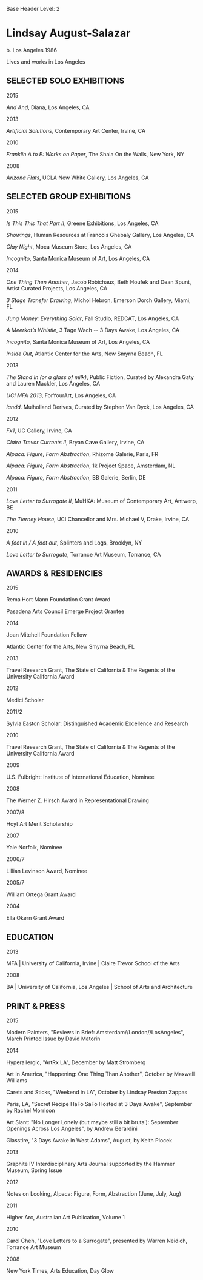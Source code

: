 Base Header Level: 2

Lindsay August-Salazar
======================

b. Los Angeles 1986

Lives and works in Los Angeles

## SELECTED SOLO EXHIBITIONS

<div markdown=1 class='year-exhibitions'>
  <div class='year'>2015</div>
  <div markdown=1 class='exhibitions'>

  *And And*, Diana, Los Angeles, CA

  </div>
</div>

<div markdown=1 class='year-exhibitions'>
  <div class='year'>2013</div>
  <div markdown=1 class='exhibitions'>

  *Artificial Solutions*, Contemporary Art Center, Irvine, CA

  </div>
</div>

<div markdown=1 class='year-exhibitions'>
  <div class='year'>2010</div>
  <div markdown=1 class='exhibitions'>

  *Franklin A to E: Works on Paper*, The Shala On the Walls, New York, NY

  </div>
</div>

<div markdown=1 class='year-exhibitions'>
  <div class='year'>2008</div>
  <div markdown=1 class='exhibitions'>

  *Arizona Flats*, UCLA New White Gallery, Los Angeles, CA

  </div>
</div>

## SELECTED GROUP EXHIBITIONS

<div markdown=1 class='year-exhibitions'>
  <div class='year'>2015</div>
  <div markdown=1 class='exhibitions'>

  *Is This This That Part II*, Greene Exhibitions, Los Angeles, CA

  *Showings*, Human Resources at Francois Ghebaly Gallery, Los Angeles, CA

  *Clay Night*, Moca Museum Store, Los Angeles, CA

  *Incognito*, Santa Monica Museum of Art, Los Angeles, CA

  </div>
</div>

<div markdown=1 class='year-exhibitions'>
  <div class='year'>2014</div>
  <div markdown=1 class='exhibitions'>

  *One Thing Then Another*, Jacob Robichaux, Beth Houfek and Dean Spunt, Artist Curated Projects, Los Angeles, CA

  *3 Stage Transfer Drawing*, Michol Hebron, Emerson Dorch Gallery, Miami, FL

  *Jung Money: Everything Solar*, Fall Studio, REDCAT, Los Angeles, CA

  *A Meerkat’s Whistle*, 3 Tage Wach -- 3 Days Awake, Los Angeles, CA

  *Incognito*, Santa Monica Museum of Art, Los Angeles, CA

  *Inside Out*, Atlantic Center for the Arts, New Smyrna Beach, FL

  </div>
</div>

<div markdown=1 class='year-exhibitions'>
  <div class='year'>2013</div>
  <div markdown=1 class='exhibitions'>

  *The Stand In (or a glass of milk)*, Public Fiction, Curated by Alexandra Gaty and Lauren Mackler, Los Angeles, CA

  *UCI MFA 2013*, ForYourArt, Los Angeles, CA

  *landd.* Mulholland Derives, Curated by Stephen Van Dyck, Los Angeles, CA

  </div>
</div>

<div markdown=1 class='year-exhibitions'>
  <div class='year'>2012</div>
  <div markdown=1 class='exhibitions'>

  *Fx1*, UG Gallery, Irvine, CA

  *Claire Trevor Currents II*, Bryan Cave Gallery, Irvine, CA

  *Alpaca: Figure, Form Abstraction*, Rhizome Galerie, Paris, FR

  *Alpaca: Figure, Form Abstraction*, 1k Project Space, Amsterdam, NL

  *Alpaca: Figure, Form Abstraction*, BB Galerie, Berlin, DE

  </div>
</div>

<div markdown=1 class='year-exhibitions'>
  <div class='year'>2011</div>
  <div markdown=1 class='exhibitions'>

  *Love Letter to Surrogate II*, MuHKA: Museum of Contemporary Art, Antwerp, BE

  *The Tierney House*, UCI Chancellor and Mrs. Michael V, Drake, Irvine, CA

  </div>
</div>

<div markdown=1 class='year-exhibitions'>
  <div class='year'>2010</div>
  <div markdown=1 class='exhibitions'>

  *A foot in / A foot out*, Splinters and Logs, Brooklyn, NY

  *Love Letter to Surrogate*, Torrance Art Museum, Torrance, CA

  </div>
</div>

## AWARDS & RESIDENCIES

<div markdown=1 class='year-exhibitions'>
  <div class='year'>2015</div>
  <div markdown=1 class='exhibitions'>

  Rema Hort Mann Foundation Grant Award
  
  Pasadena Arts Council Emerge Project Grantee

  </div>
</div>
 
<div markdown=1 class='year-exhibitions'>
  <div class='year'>2014</div>
  <div markdown=1 class='exhibitions'>

  Joan Mitchell Foundation Fellow
  
  Atlantic Center for the Arts, New Smyrna Beach, FL

  </div>
</div>

<div markdown=1 class='year-exhibitions'>
  <div class='year'>2013</div>
  <div markdown=1 class='exhibitions'>

  Travel Research Grant, The State of California & The Regents of the University California Award

  </div>
</div>

<div markdown=1 class='year-exhibitions'>
  <div class='year'>2012</div>
  <div markdown=1 class='exhibitions'>

  Medici Scholar

  </div>
</div>

<div markdown=1 class='year-exhibitions'>
  <div class='year'>2011/2</div>
  <div markdown=1 class='exhibitions'>

  Sylvia Easton Scholar: Distinguished Academic Excellence and Research

  </div>
</div>

<div markdown=1 class='year-exhibitions'>
  <div class='year'>2010</div>
  <div markdown=1 class='exhibitions'>

  Travel Research Grant, The State of California & The Regents of the University	California Award

  </div>
</div>

<div markdown=1 class='year-exhibitions'>
  <div class='year'>2009</div>
  <div markdown=1 class='exhibitions'>

  U.S. Fulbright: Institute of International Education, Nominee

  </div>
</div>

<div markdown=1 class='year-exhibitions'>
  <div class='year'>2008</div>
  <div markdown=1 class='exhibitions'>

  The Werner Z. Hirsch Award in Representational Drawing

  </div>
</div>

<div markdown=1 class='year-exhibitions'>
  <div class='year'>2007/8</div>
  <div markdown=1 class='exhibitions'>

  Hoyt Art Merit Scholarship

  </div>
</div>

<div markdown=1 class='year-exhibitions'>
  <div class='year'>2007</div>
  <div markdown=1 class='exhibitions'>

  Yale Norfolk, Nominee

  </div>
</div>

<div markdown=1 class='year-exhibitions'>
  <div class='year'>2006/7</div>
  <div markdown=1 class='exhibitions'>

  Lillian Levinson Award, Nominee

  </div>
</div>

<div markdown=1 class='year-exhibitions'>
  <div class='year'>2005/7</div>
  <div markdown=1 class='exhibitions'>

  William Ortega Grant Award

  </div>
</div>

<div markdown=1 class='year-exhibitions'>
  <div class='year'>2004</div>
  <div markdown=1 class='exhibitions'>

  Ella Okern Grant Award

  </div>
</div>

## EDUCATION

<div markdown=1 class='year-exhibitions'>
  <div class='year'>2013</div>
  <div markdown=1 class='exhibitions'>

  MFA | University of California, Irvine | Claire Trevor School of the Arts

  </div>
</div>

<div markdown=1 class='year-exhibitions'>
  <div class='year'>2008</div>
  <div markdown=1 class='exhibitions'>

  BA | University of California, Los Angeles | School of Arts and Architecture

  </div>
</div>

## PRINT & PRESS

<div markdown=1 class='year-exhibitions'>
  <div class='year'>2015</div>
  <div markdown=1 class='exhibitions'>

  Modern Painters, "Reviews in Brief: Amsterdam//London//LosAngeles", March Printed Issue by David Matorin

  </div>
</div>

<div markdown=1 class='year-exhibitions'>
  <div class='year'>2014</div>
  <div markdown=1 class='exhibitions'>

  Hyperallergic, "ArtRx LA", December by Matt Stromberg

  Art In America, "Happening: One Thing Than Another", October by Maxwell	Williams
  
  Carets and Sticks, "Weekend in LA", October by Lindsay Preston Zappas
  
  Paris, LA, "Secret Recipe HaFo SaFo Hosted at 3 Days Awake", September by Rachel Morrison
  
  Art Slant: "No Longer Lonely (but maybe still a bit brutal): September Openings Across Los Angeles", by Andrew Berardini
  
  Glasstire, "3 Days Awake in West Adams", August, by Keith Plocek

  </div>
</div>

<div markdown=1 class='year-exhibitions'>
  <div class='year'>2013</div>
  <div markdown=1 class='exhibitions'>

  Graphite IV Interdisciplinary Arts Journal supported by the Hammer Museum, Spring Issue

  </div>
</div>

<div markdown=1 class='year-exhibitions'>
  <div class='year'>2012</div>
  <div markdown=1 class='exhibitions'>

  Notes on Looking, Alpaca: Figure, Form, Abstraction (June, July, Aug)

  </div>
</div>

<div markdown=1 class='year-exhibitions'>
  <div class='year'>2011</div>
  <div markdown=1 class='exhibitions'>

  Higher Arc, Australian Art Publication, Volume 1

  </div>
</div>

<div markdown=1 class='year-exhibitions'>
  <div class='year'>2010</div>
  <div markdown=1 class='exhibitions'>

  Carol Cheh, "Love Letters to a Surrogate", presented by Warren Neidich, Torrance Art Museum

  </div>
</div>

<div markdown=1 class='year-exhibitions'>
  <div class='year'>2008</div>
  <div markdown=1 class='exhibitions'>

  New York Times, Arts Education, Day Glow

  </div>
</div>

